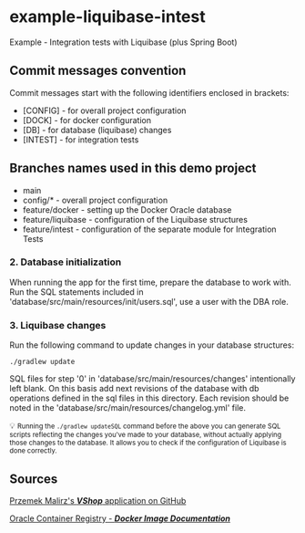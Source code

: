 # example-liquibase-intest
Example - Integration tests with Liquibase (plus Spring Boot)



## Commit messages convention
Commit messages start with the following identifiers enclosed in brackets:

* [CONFIG] - for overall project configuration
* [DOCK] - for docker configuration
* [DB] - for database (liquibase) changes
* [INTEST] - for integration tests



## Branches names used in this demo project

* main
* config/* - overall project configuration
* feature/docker - setting up the Docker Oracle database
* feature/liquibase - configuration of the Liquibase structures
* feature/intest - configuration of the separate module for Integration Tests


### 2. Database initialization
When running the app for the first time, prepare the database to work with.
Run the SQL statements included in 'database/src/main/resources/init/users.sql', use a user with the DBA role.

### 3. Liquibase changes
Run the following command to update changes in your database structures:
```shell
./gradlew update
```
SQL files for step '0' in 'database/src/main/resources/changes' intentionally left blank.
On this basis add next revisions of the database with db operations defined in the sql files in this directory.
Each revision should be noted in the 'database/src/main/resources/changelog.yml' file.

💡
<small>Running the ```./gradlew updateSQL``` command before the above you can generate SQL scripts reflecting 
the changes you've made to your database, without actually applying those changes to the database. It allows you
to check if the configuration of Liquibase is done correctly.</small>

## Sources
[Przemek Malirz's ***VShop*** application on GitHub](https://github.com/pmalirz/vshop)

[Oracle Container Registry - ***Docker Image Documentation***](https://container-registry.oracle.com/ords/f?p=113:4:7132997386216:::4:P4_REPOSITORY,AI_REPOSITORY,AI_REPOSITORY_NAME,P4_REPOSITORY_NAME,P4_EULA_ID,P4_BUSINESS_AREA_ID:803,803,Oracle%20Database%20Express%20Edition,Oracle%20Database%20Express%20Edition,1,0&cs=3O9aDhk0TG62vtwnn1iPt8FwP9tFUTiRoYQQgB2DZFKLEoDK408DPdLm-YsbNEMVvjsmYi9_GzDvKbj2ZJKccmg)